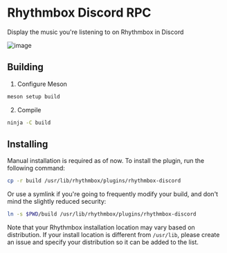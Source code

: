 # Rhythmbox Discord RPC

Display the music you're listening to on Rhythmbox in Discord

![image](https://github.com/V3L0C1T13S/rhythmbox-discord-rpc/assets/51764975/2418200e-c2e7-4a51-80e6-1bd6a034a660)

## Building

1. Configure Meson

```sh
meson setup build
```

2. Compile
```sh
ninja -C build
```

## Installing

Manual installation is required as of now. To install the plugin, run the following command:

```sh
cp -r build /usr/lib/rhythmbox/plugins/rhythmbox-discord
```

Or use a symlink if you're going to frequently modify your build, and don't mind the slightly reduced security:

```sh
ln -s $PWD/build /usr/lib/rhythmbox/plugins/rhythmbox-discord
```

Note that your Rhythmbox installation location may vary based on distribution. If your install location is different from `/usr/lib`, please create an issue and specify your distribution so it can be added to the list.
